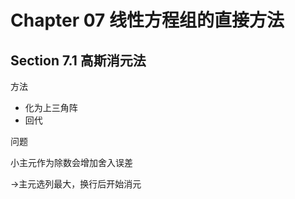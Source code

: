 # Chapter 07 线性方程组的直接方法

## Section 7.1 高斯消元法

方法

* 化为上三角阵
* 回代

问题

小主元作为除数会增加舍入误差

->主元选列最大，换行后开始消元





























